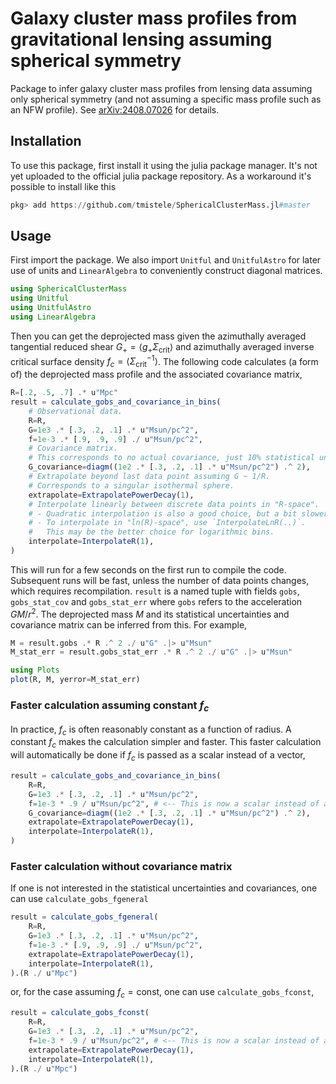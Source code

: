 # Galaxy cluster mass profiles from gravitational lensing assuming spherical symmetry

Package to infer galaxy cluster mass profiles from lensing data assuming only spherical symmetry (and not assuming a specific mass profile such as an NFW profile).
See [arXiv:2408.07026](https://arxiv.org/abs/2408.07026) for details.

## Installation

To use this package, first install it using the julia package manager.
It's not yet uploaded to the official julia package repository.
As a workaround it's possible to install like this

```julia
pkg> add https://github.com/tmistele/SphericalClusterMass.jl#master
```

## Usage

First import the package. We also import `Unitful` and `UnitfulAstro` for later use of units and `LinearAlgebra` to conveniently construct diagonal matrices.

```julia
using SphericalClusterMass
using Unitful
using UnitfulAstro
using LinearAlgebra
```

Then you can get the deprojected mass given the azimuthally averaged tangential reduced shear $G_+ = \langle g_+ \Sigma_{\mathrm{crit}} \rangle$ and azimuthally averaged inverse critical surface density $f_c = \langle \Sigma_{\mathrm{crit}}^{-1} \rangle$.
The following code calculates (a form of) the deprojected mass profile and the associated covariance matrix,

```julia
R=[.2, .5, .7] .* u"Mpc"
result = calculate_gobs_and_covariance_in_bins(
    # Observational data.
    R=R,
    G=1e3 .* [.3, .2, .1] .* u"Msun/pc^2",
    f=1e-3 .* [.9, .9, .9] ./ u"Msun/pc^2",
    # Covariance matrix.
    # This corresponds to no actual covariance, just 10% statistical uncertainties on G
    G_covariance=diagm((1e2 .* [.3, .2, .1] .* u"Msun/pc^2") .^ 2),
    # Extrapolate beyond last data point assuming G ~ 1/R.
    # Corresponds to a singular isothermal sphere.
    extrapolate=ExtrapolatePowerDecay(1),
    # Interpolate linearly between discrete data points in "R-space".
    # - Quadratic interpolation is also a good choice, but a bit slower.
    # - To interpolate in "ln(R)-space", use `InterpolateLnR(..)`.
    #   This may be the better choice for logarithmic bins.
    interpolate=InterpolateR(1),
)
```

This will run for a few seconds on the first run to compile the code.
Subsequent runs will be fast, unless the number of data points changes, which requires recompilation.
`result` is a named tuple with fields `gobs`, `gobs_stat_cov` and `gobs_stat_err` where `gobs` refers to the acceleration $G M/r^2$.
The deprojected mass $M$ and its statistical uncertainties and covariance matrix can be inferred from this.
For example,

```julia
M = result.gobs .* R .^ 2 ./ u"G" .|> u"Msun"
M_stat_err = result.gobs_stat_err .* R .^ 2 ./ u"G" .|> u"Msun"

using Plots
plot(R, M, yerror=M_stat_err)
```

### Faster calculation assuming constant $f_c$

In practice, $f_c$ is often reasonably constant as a function of radius.
A constant $f_c$ makes the calculation simpler and faster.
This faster calculation will automatically be done if $f_c$ is passed as a scalar instead of a vector,

```julia
result = calculate_gobs_and_covariance_in_bins(
    R=R,
    G=1e3 .* [.3, .2, .1] .* u"Msun/pc^2",
    f=1e-3 * .9 / u"Msun/pc^2", # <-- This is now a scalar instead of a vector
    G_covariance=diagm((1e2 .* [.3, .2, .1] .* u"Msun/pc^2") .^ 2),
    extrapolate=ExtrapolatePowerDecay(1),
    interpolate=InterpolateR(1),
)
```

### Faster calculation without covariance matrix

If one is not interested in the statistical uncertainties and covariances, one can use `calculate_gobs_fgeneral`

```julia
result = calculate_gobs_fgeneral(
    R=R,
    G=1e3 .* [.3, .2, .1] .* u"Msun/pc^2",
    f=1e-3 .* [.9, .9, .9] ./ u"Msun/pc^2",
    extrapolate=ExtrapolatePowerDecay(1),
    interpolate=InterpolateR(1),
).(R ./ u"Mpc")
```

or, for the case assuming $f_c = \mathrm{const}$, one can use  `calculate_gobs_fconst`,


```julia
result = calculate_gobs_fconst(
    R=R,
    G=1e3 .* [.3, .2, .1] .* u"Msun/pc^2",
    f=1e-3 * .9 / u"Msun/pc^2", # <-- This is now a scalar instead of a vector
    extrapolate=ExtrapolatePowerDecay(1),
    interpolate=InterpolateR(1),
).(R ./ u"Mpc")
```
